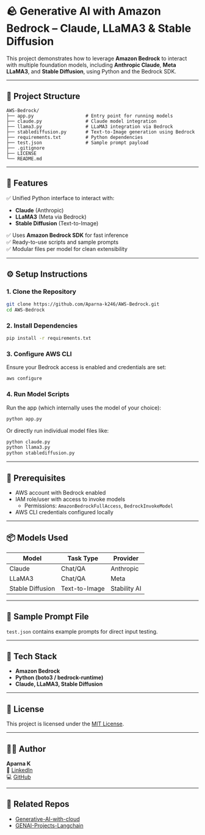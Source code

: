 # 🪨 Generative AI with Amazon Bedrock – Claude, LLaMA3 & Stable Diffusion

This project demonstrates how to leverage **Amazon Bedrock** to interact with multiple foundation models, including **Anthropic Claude**, **Meta LLaMA3**, and **Stable Diffusion**, using Python and the Bedrock SDK.

---

## 📁 Project Structure

```
AWS-Bedrock/
├── app.py                   # Entry point for running models
├── claude.py                # Claude model integration
├── llama3.py                # LLaMA3 integration via Bedrock
├── stablediffusion.py       # Text-to-Image generation using Bedrock
├── requirements.txt         # Python dependencies
├── test.json                # Sample prompt payload
├── .gitignore
├── LICENSE
└── README.md
```

---

## 🚀 Features

✅ Unified Python interface to interact with:
- **Claude** (Anthropic)
- **LLaMA3** (Meta via Bedrock)
- **Stable Diffusion** (Text-to-Image)

✅ Uses **Amazon Bedrock SDK** for fast inference  
✅ Ready-to-use scripts and sample prompts  
✅ Modular files per model for clean extensibility  

---

## ⚙️ Setup Instructions

### 1. Clone the Repository

```bash
git clone https://github.com/Aparna-k246/AWS-Bedrock.git
cd AWS-Bedrock
```

### 2. Install Dependencies

```bash
pip install -r requirements.txt
```

### 3. Configure AWS CLI

Ensure your Bedrock access is enabled and credentials are set:

```bash
aws configure
```

### 4. Run Model Scripts

Run the app (which internally uses the model of your choice):

```bash
python app.py
```

Or directly run individual model files like:

```bash
python claude.py
python llama3.py
python stablediffusion.py
```

---

## 🔐 Prerequisites

- AWS account with Bedrock enabled  
- IAM role/user with access to invoke models  
  - Permissions: `AmazonBedrockFullAccess`, `BedrockInvokeModel`
- AWS CLI credentials configured locally

---

## 📦 Models Used

| Model            | Task Type         | Provider    |
|------------------|-------------------|-------------|
| Claude           | Chat/QA           | Anthropic   |
| LLaMA3           | Chat/QA           | Meta        |
| Stable Diffusion | Text-to-Image     | Stability AI|

---

## 🧪 Sample Prompt File

`test.json` contains example prompts for direct input testing.

---

## 🧰 Tech Stack

- **Amazon Bedrock**
- **Python (boto3 / bedrock-runtime)**
- **Claude, LLaMA3, Stable Diffusion**

---

## 📄 License

This project is licensed under the [MIT License](LICENSE).

---

## 🙋‍♀️ Author

**Aparna K**  
🔗 [LinkedIn](https://www.linkedin.com/in/aparna-k-628005167)  
💻 [GitHub](https://github.com/Aparna-k246)

---

## 🔗 Related Repos

- [Generative-AI-with-cloud](https://github.com/Aparna-k246/Generative-AI-with-cloud)  
- [GENAI-Projects-Langchain](https://github.com/Aparna-k246/GENAI-Projects-Langchain)
